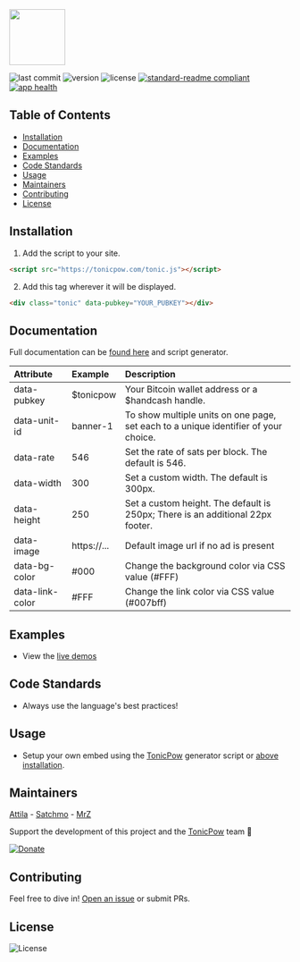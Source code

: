 <img src="https://github.com/mrz1836/tonicpow-embed/blob/master/images/tonicpow-logo.png" height="100">

![last commit](https://img.shields.io/github/last-commit/mrz1836/tonicpow-embed.svg)
![version](https://img.shields.io/github/release/mrz1836/tonicpow-embed.svg)
![license](https://img.shields.io/github/license/mrz1836/tonicpow-embed.svg?style=flat)
[![standard-readme compliant](https://img.shields.io/badge/standard--readme-OK-green.svg?style=flat)](https://github.com/RichardLitt/standard-readme)
[![app health](https://img.shields.io/website-up-down-green-red/https/faucet.allaboard.cash.svg?label=status)](https://tonicpow.com/?affiliate=$tonicpow)

## Table of Contents
- [Installation](https://github.com/mrz1836/tonicpow-embed#installation)
- [Documentation](https://github.com/mrz1836/tonicpow-embed#documentation)
- [Examples](https://github.com/mrz1836/tonicpow-embed#examples)
- [Code Standards](https://github.com/mrz1836/tonicpow-embed#code-standards)
- [Usage](https://github.com/mrz1836/tonicpow-embed#usage)
- [Maintainers](https://github.com/mrz1836/tonicpow-embed#maintainers)
- [Contributing](https://github.com/mrz1836/tonicpow-embed#contributing)
- [License](https://github.com/mrz1836/tonicpow-embed#license)

## Installation
1. Add the script to your site.
```html
<script src="https://tonicpow.com/tonic.js"></script>
```

2. Add this tag wherever it will be displayed.
```html
<div class="tonic" data-pubkey="YOUR_PUBKEY"></div>
```

## Documentation
Full documentation can be [found here](https://tonicpow.com/?affiliate=$tonicpow) and script generator.

|Attribute |Example |Description |
|:---|:---|:---|
|data-pubkey|$tonicpow|Your Bitcoin wallet address or a $handcash handle.|
|data-unit-id|banner-1|To show multiple units on one page, set each to a unique identifier of your choice.|
|data-rate|546|Set the rate of sats per block. The default is 546.|
|data-width|300|Set a custom width. The default is 300px.|
|data-height|250|Set a custom height. The default is 250px; There is an additional 22px footer.|
|data-image|https://...|Default image url if no ad is present|
|data-bg-color|#000|Change the background color via CSS value (#FFF)|
|data-link-color|#FFF|Change the link color via CSS value (#007bff)|


## Examples
- View the [live demos](https://tonicpow.com/?affiliate=$tonicpow)

## Code Standards
- Always use the language's best practices!

## Usage
- Setup your own embed using the [TonicPow](https://tonicpow.com/?affiliate=$tonicpow) generator script or [above installation](https://github.com/mrz1836/tonicpow-embed#installation).

## Maintainers
[Attila](https://github.com/attilaaf) - [Satchmo](https://github.com/rohenaz) - [MrZ](https://github.com/mrz1836)

Support the development of this project and the [TonicPow](https://tonicpow.com/?affiliate=$tonicpow) team 🙏

[![Donate](https://img.shields.io/badge/donate-bitcoin%20SV-brightgreen.svg)](https://tonicpow.com/?affiliate=$tonicpow)

## Contributing
Feel free to dive in! [Open an issue](https://github.com/mrz1836/tonicpow-embed/issues/new) or submit PRs.

## License
![License](https://img.shields.io/github/license/mrz1836/tonicpow-embed.svg?style=flat)